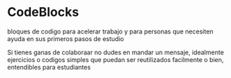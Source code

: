 # CodeBlocks
 bloques de codigo para acelerar trabajo y para personas que necesiten ayuda en sus primeros pasos de estudio

 Si tienes ganas de colaboraar no dudes en mandar un mensaje, idealmente ejercicios o codigos simples
 que puedan ser reutilizados facilmente o bien, entendibles para estudiantes
